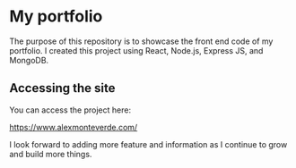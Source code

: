 # My portfolio

The purpose of this repository is to showcase the front end code of my portfolio. 
I created this project using React, Node.js, Express JS, and MongoDB. 

## Accessing the site

You can access the project here:

https://www.alexmonteverde.com/

I look forward to adding more feature and information as I continue to grow and build more things.
